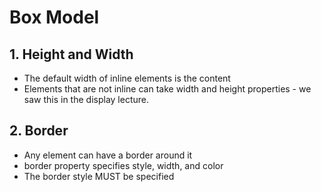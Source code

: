 # Box Model

## 1. Height and Width
* The default width of inline elements is the content
* Elements that are not inline can take width and height properties - we saw this in the display lecture.

## 2. Border
* Any element can have a border around it
* border property specifies style, width, and color
* The border style MUST be specified